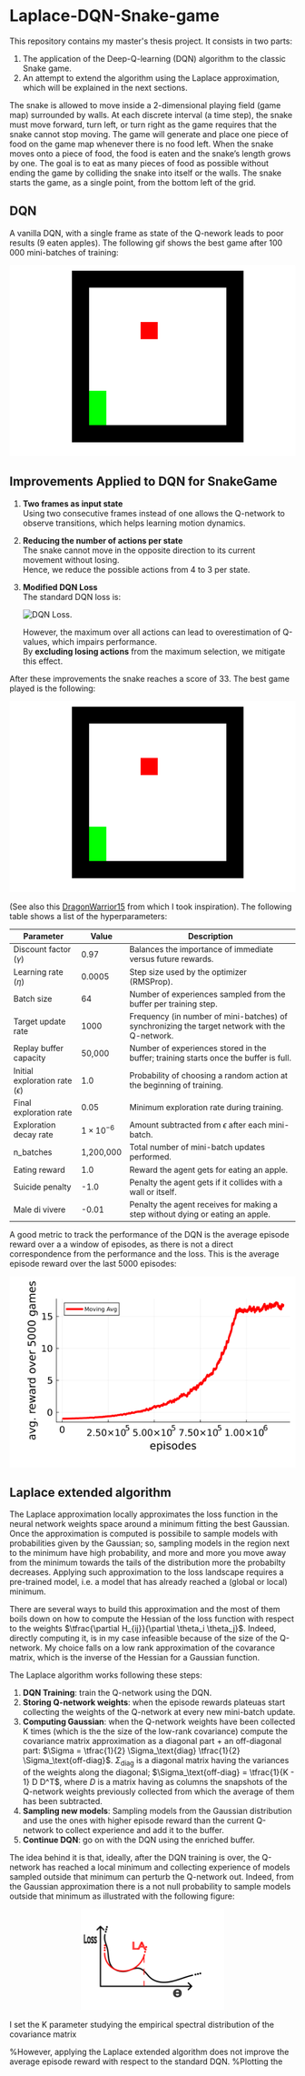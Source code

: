 # Laplace-DQN-Snake-game
This repository contains my master's thesis project. It consists in two parts:
1. The application of the Deep-Q-learning (DQN) algorithm to the classic Snake game.
2. An attempt to extend the algorithm using the Laplace approximation, which will be explained in the next sections.
   
The snake is allowed to move inside a 2-dimensional playing field (game map) surrounded by walls. At each discrete interval (a time step), the snake must move forward, turn left, or turn right as the game requires that the snake cannot stop moving. 
The game will generate and place one piece of food on the game map whenever there is no food left. When the snake moves onto a piece of food, the food is eaten and the snake’s length grows by one.
The goal is to eat as many pieces of food as possible without ending the game by colliding the snake into itself or the walls.
The snake starts the game, as a single point, from the bottom left of the grid.

## DQN
A vanilla DQN, with a single frame as state of the Q-nework leads to poor results (9 eaten apples). The following gif shows the best game after 100 000 mini-batches of training:

![Vanilla DQN, best game](trainer_gifs/very_long_training1.gif)

## Improvements Applied to DQN for SnakeGame

1. **Two frames as input state**  
   Using two consecutive frames instead of one allows the Q-network to observe transitions, which helps learning motion dynamics.

2. **Reducing the number of actions per state**  
   The snake cannot move in the opposite direction to its current movement without losing.  
   Hence, we reduce the possible actions from 4 to 3 per state.

3. **Modified DQN Loss**  
   The standard DQN loss is:
   
   ![DQN Loss](https://latex.codecogs.com/svg.latex?L_{i}(\theta_{i})%3D\mathbb{E}_{(s,a,r,s^{\prime})\sim\mathrm{U}(D)}\left[\left(r%2B\gamma\operatorname*{max}_{a^{\prime}}Q(s^{\prime},a^{\prime};\theta_{i}^{-})-Q(s,a;\theta_{i})\right)^{2}\right]).
   
   However, the maximum over all actions can lead to overestimation of Q-values, which impairs performance.  
   By **excluding losing actions** from the maximum selection, we mitigate this effect.

After these improvements the snake reaches a score of 33. The best game played is the following:

![Improved DQN, best game](trainer_gifs/very_long_double_training3.gif)

(See also this [DragonWarrior15](https://github.com/DragonWarrior15/snake-rl) from which I took inspiration).
The following table shows a list of the hyperparameters:

| Parameter | Value | Description |
|-----------|-------|-------------|
| Discount factor ($\gamma$) | 0.97 | Balances the importance of immediate versus future rewards. |
| Learning rate ($\eta$) | 0.0005 | Step size used by the optimizer (RMSProp). |
| Batch size | 64 | Number of experiences sampled from the buffer per training step. |
| Target update rate | 1000 | Frequency (in number of mini-batches) of synchronizing the target network with the Q-network. |
| Replay buffer capacity | 50,000 | Number of experiences stored in the buffer; training starts once the buffer is full. |
| Initial exploration rate ($\epsilon$) | 1.0 | Probability of choosing a random action at the beginning of training. |
| Final exploration rate | 0.05 | Minimum exploration rate during training. |
| Exploration decay rate | $1 \times 10^{-6}$ | Amount subtracted from $\epsilon$ after each mini-batch. |
| n\_batches | 1,200,000 | Total number of mini-batch updates performed. |
| Eating reward | 1.0 | Reward the agent gets for eating an apple. |
| Suicide penalty | -1.0 | Penalty the agent gets if it collides with a wall or itself. |
| Male di vivere | -0.01 | Penalty the agent receives for making a step without dying or eating an apple. |

A good metric to track the performance of the DQN is the average episode reward over a a window of episodes, as there is not a direct correspondence from the performance and the loss. This is the average episode reward over the last 5000 episodes:

![episode_reward](/images/rewards_very_long_double_training3.png)

## Laplace extended algorithm
The Laplace approximation locally approximates the loss function in the neural network weights space around a minimum fitting the best Gaussian.
Once the approximation is computed is possibile to sample models with probabilities given by the Gaussian; so, sampling models in the region next to the minimum have high probability, and more and more you move away from the minimum towards the tails of the distribution more the probabilty decreases. Applying such approximation to the loss landscape requires a pre-trained model, i.e. a model that has already reached a (global or local) minimum. 

There are several ways to build this approximation and the most of them boils down on how to compute the Hessian of the loss function with respect to the weights $\tfrac{\partial H_{ij}}{\partial \theta_i \theta_j}$. Indeed, directly computing it, is in my case infeasible because of the size of the Q-network.
My choice falls on a low rank approximation of the covarance matrix, which is the inverse of the Hessian for a Gaussian function.

The Laplace algorithm works following these steps:

1. **DQN Training**: train the Q-network using the DQN.
2. **Storing Q-network weights**: when the episode rewards plateuas start collecting the weights of the Q-network at every new mini-batch update.
3. **Computing Gaussian**: when the Q-network weights have been collected K times (which is the the size of the low-rank covariance) compute the covariance matrix approximation as a diagonal part + an off-diagonal part: $\Sigma = \tfrac{1}{2} \Sigma_\text{diag} \tfrac{1}{2} \Sigma_\text{off-diag}$. $\Sigma_\text{diag}$ is a diagonal matrix having the variances of the weights along the diagonal; $\Sigma_\text{off-diag} = \tfrac{1}{K - 1} D D^T$, where $D$ is a matrix having as columns the snapshots of the Q-network weights previously collected from which the average of them has been subtracted.
4. **Sampling new models**: Sampling models from the Gaussian distribution and use the ones with higher episode reward than the current Q-network to collect experience and add it to the buffer.
5. **Continue DQN**: go on with the DQN using the enriched buffer.

The idea behind it is that, ideally, after the DQN training is over, the Q-network has reached a local minimum and collecting experience of models sampled outside that minimum can perturb the Q-network out. Indeed, from the Gaussian approximation there is a not null probability to sample models outside that minimum as illustrated with the following figure:

<p align="center">
  <img src="images/idea.png" alt="idea" width="50%">
</p>

I set the K parameter studying the empirical spectral distribution of the covariance matrix  

%However, applying the Laplace extended algorithm does not improve the average episode reward with respect to the standard DQN. 
%Plotting the 
